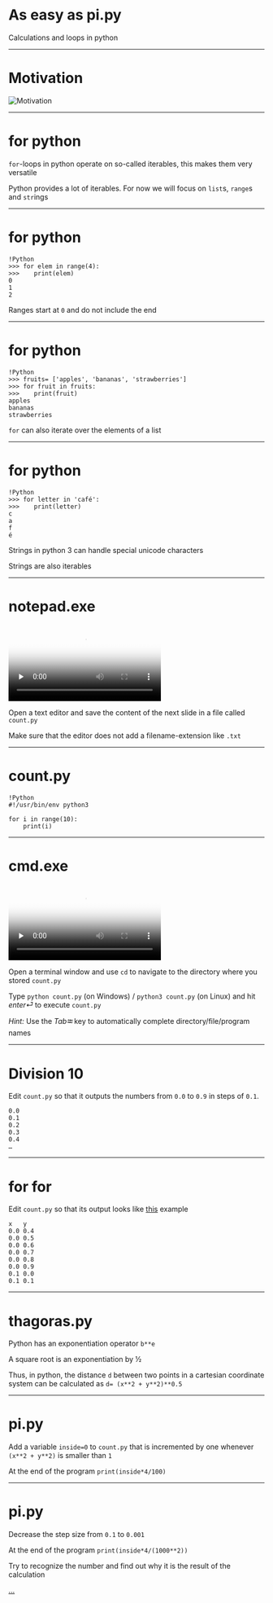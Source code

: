 <!--

                  Copyright (C)  2017  Leonard Göhrs.
   Permission is granted to copy, distribute and/or modify this document
    under the terms of the GNU Free Documentation License, Version 1.3
     or any later version published by the Free Software Foundation;
  with no Invariant Sections, no Front-Cover Texts, and no Back-Cover Texts.
      A copy of the license is included in the file "LICENSE-FDL.txt".

-->

As easy as pi.py
================

Calculations and loops in python

---

Motivation
==========

![Motivation](images/15_motivation.png)

---

for python
==========

`for`-loops in python operate on so-called
iterables, this makes them very versatile

Python provides a lot of iterables.
For now we will focus on `list`s, `range`s
and `str`ings

---

for python
==========

    !Python
    >>> for elem in range(4):
    >>>    print(elem)
    0
    1
    2

Ranges start at `0` and do not include the end

---

for python
==========

    !Python
    >>> fruits= ['apples', 'bananas', 'strawberries']
    >>> for fruit in fruits:
    >>>    print(fruit)
    apples
    bananas
    strawberries

`for` can also iterate over the elements of a list

---

for python
==========

    !Python
    >>> for letter in 'café':
    >>>    print(letter)
    c
    a
    f
    é

Strings in python 3 can handle special unicode characters

Strings are also iterables

---

notepad.exe
===========

<p>
  <video poster="images/15_text_editor.jpg" controls preload="none">
    <source src="images/15_text_editor.mp4" type="video/mp4">
    <source src="images/15_text_editor.webm" type="video/webm">
  </video>
</p>

Open a text editor and save the content of
the next slide in a file called `count.py`

Make sure that the editor does not add
a filename-extension like `.txt`

---

count.py
========

    !Python
    #!/usr/bin/env python3

    for i in range(10):
        print(i)

---

cmd.exe
=======

<p>
  <video poster="images/15_terminal.jpg" controls preload="none">
    <source src="images/15_terminal.mp4" type="video/mp4">
    <source src="images/15_terminal.webm" type="video/webm">
  </video>
</p>

Open a terminal window and use `cd`
to navigate to the directory where you
stored `count.py`

Type `python count.py` (on Windows) /
`python3 count.py` (on Linux) and
hit _enter⏎_ to execute `count.py`

_Hint:_ Use the _Tab⭾_ key to automatically complete
directory/file/program names

---

Division 10
===========

Edit `count.py` so that it outputs
the numbers from `0.0` to `0.9` in
steps of `0.1`.

    0.0
    0.1
    0.2
    0.3
    0.4
    …

---

for for
=======

Edit `count.py` so that its output looks like
[this][example_two_counters] example

    x   y
    0.0 0.4
    0.0 0.5
    0.0 0.6
    0.0 0.7
    0.0 0.8
    0.0 0.9
    0.1 0.0
    0.1 0.1

---

thagoras.py
===========

Python has an exponentiation operator `b**e`

A square root is an exponentiation by ½

Thus, in python, the distance `d` between two
points in a cartesian coordinate system can be calculated as
`d= (x**2 + y**2)**0.5`

---

pi.py
=====

Add a variable `inside=0` to `count.py` that
is incremented by one whenever `(x**2 + y**2)`
is smaller than `1`

At the end of the program `print(inside*4/100)`

---

pi.py
=====

Decrease the step size from `0.1` to `0.001`

At the end of the program `print(inside*4/(1000**2))`

Try to recognize the number and find out why
it is the result of the calculation

[…][code_working_example]

[example_two_counters]: examples/15_two_counters.txt
[code_working_example]: examples/15_pi.py
